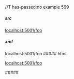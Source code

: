//T has-passed:no
example 569
##### src
<localhost:5001/foo>
##### xml
<?xml version="1.0" encoding="UTF-8"?>
<!DOCTYPE document SYSTEM "CommonMark.dtd">
<document xmlns="http://commonmark.org/xml/1.0">
  <paragraph>
    <link destination="localhost:5001/foo" title="">
      <text>localhost:5001/foo</text>
    </link>
  </paragraph>
</document>
##### html
<p><a href="localhost:5001/foo">localhost:5001/foo</a></p>
#####
